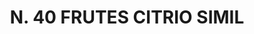 ---
title: "N. 40 FRUTES CITRIO SIMIL"
plant-name: "N. 40"
plant-number: "040"
plant-xml: "/assets/xml/plant040.xml"
plant-title: "N. 40 FRUTES CITRIO SIMIL"
plant-taxon-link: ""
plant-taxon-link: ""
layout: single-xml
---